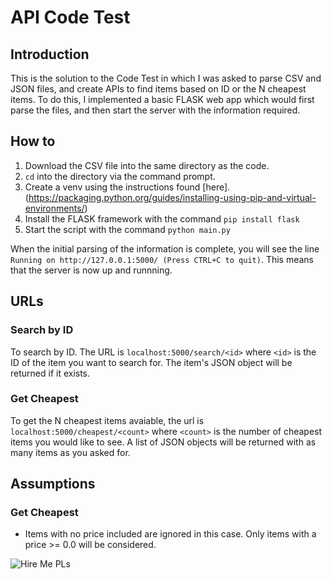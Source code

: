 # API Code Test

## Introduction

This is the solution to the Code Test in which I was asked to parse CSV and JSON files, and create APIs to find items based on ID or the N cheapest items. To do this, I implemented a basic FLASK web app which would first parse the files, and then start the server with the information required. 

## How to

1. Download the CSV file into the same directory as the code. 
2. `cd` into the directory via the command prompt.
3. Create a venv using the instructions found [here].(https://packaging.python.org/guides/installing-using-pip-and-virtual-environments/)
4. Install the FLASK framework with the command `pip install flask`
5. Start the script with the command `python main.py`

When the initial parsing of the information is complete, you will see the line `Running on http://127.0.0.1:5000/ (Press CTRL+C to quit)`. This means that the server is now up and runnning. 

## URLs

### Search by ID

To search by ID. The URL is `localhost:5000/search/<id>` where `<id>` is the ID of the item you want to search for. The item's JSON object will be returned if it exists. 

### Get Cheapest

To get the N cheapest items avaiable, the url is `localhost:5000/cheapest/<count>` where `<count>` is the number of cheapest items you would like to see. A list of JSON objects will be returned with as many items as you asked for. 


## Assumptions

### Get Cheapest

- Items with no price included are ignored in this case. Only items with a price >= 0.0 will be considered. 

![Hire Me PLs](https://media.giphy.com/media/WmiUymPgVIBvUgJePZ/giphy.gif)
